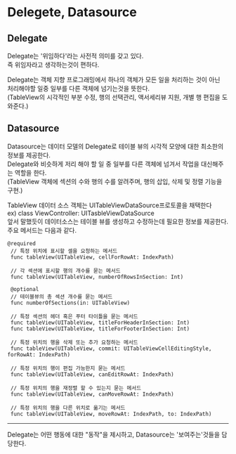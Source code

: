 # Delegete, Datasource

## Delegate
Delegate는 '위임하다'라는 사전적 의미를 갖고 있다.   
즉 위임자라고 생각하는것이 편하다.   
   
Delegate는 객체 지향 프로그래밍에서 하나의 객체가 모든 일을 처리하는 것이 아닌   
처리해야할 일중 일부를 다른 객체에 넘기는것을 뜻한다.   
(TableView의 시각적인 부분 수정, 행의 선택관리, 액서세리뷰 지원, 개별 행 편집을 도와준다.)   
   

## Datasource 
Datasource는 데이터 모델의 Delegate로 테이블 뷰의 시각적 모양에 대한 최소한의 정보를 제공한다.  
Delegate와 비슷하게 저리 해야 할 일 중 일부를 다른 객체에 넘겨서 작업을 대신해주는 역할을 한다.   
(TableView 객체에 섹션의 수와 행의 수를 알려주며, 행의 삽입, 삭제 및 정렬 기능을 구현.)  
   
   
TableView 데이터 소스 객체는 UITableViewDataSource프로토콜을 채택한다   
ex) class ViewController: UITasbleViewDataSource   
앞서 말했듯이 데이터소스는 테이블 뷰를 생성하고 수정하는데 필요한 정보를 제공한다.   
주요 메서드는 다음과 같다.   
```
@required 
 // 특정 위치에 표시할 셀을 요청하는 메서드
 func tableView(UITableView, cellForRowAt: IndexPath) 
 
 // 각 섹션에 표시할 행의 개수를 묻는 메서드
 func tableView(UITableView, numberOfRowsInSection: Int)
 
 @optional
 // 테이블뷰의 총 섹션 개수를 묻는 메서드
 func numberOfSections(in: UITableView)
 
 // 특정 섹션의 헤더 혹은 푸터 타이틀을 묻는 메서드
 func tableView(UITableView, titleForHeaderInSection: Int)
 func tableView(UITableView, titleForFooterInSection: Int)
 
 // 특정 위치의 행을 삭제 또는 추가 요청하는 메서드
 func tableView(UITableView, commit: UITableViewCellEditingStyle, forRowAt: IndexPath)
 
 // 특정 위치의 행이 편집 가능한지 묻는 메서드
 func tableView(UITableView, canEditRowAt: IndexPath)

 // 특정 위치의 행을 재정렬 할 수 있는지 묻는 메서드
 func tableView(UITableView, canMoveRowAt: IndexPath)
 
 // 특정 위치의 행을 다른 위치로 옮기는 메서드
 func tableView(UITableView, moveRowAt: IndexPath, to: IndexPath)
```

***
Delegate는 어떤 행동에 대한 "동작"을 제시하고, Datasource는 '보여주는'것들을 담당한다.   
